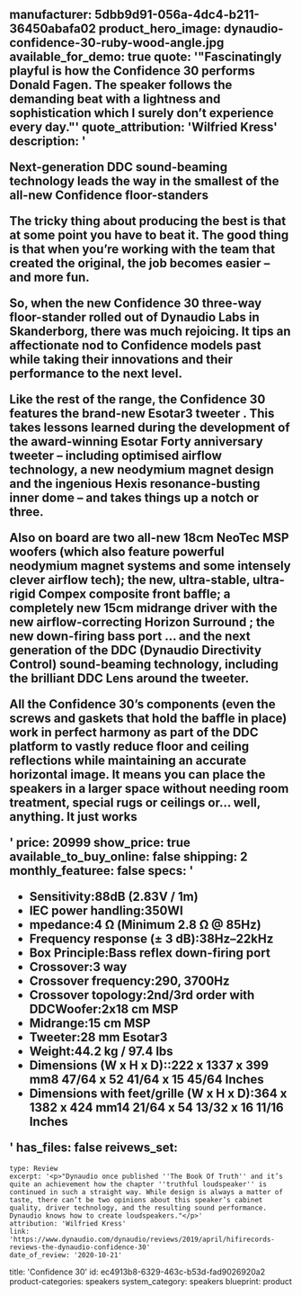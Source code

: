 manufacturer: 5dbb9d91-056a-4dc4-b211-36450abafa02
product_hero_image: dynaudio-confidence-30-ruby-wood-angle.jpg
available_for_demo: true
quote: '"Fascinatingly playful is how the Confidence 30 performs Donald Fagen. The speaker follows the demanding beat with a lightness and sophistication which I surely don’t experience every day."'
quote_attribution: 'Wilfried Kress'
description: '<p>Next-generation DDC sound-beaming technology leads the way in the smallest of the all-new Confidence floor-standers</p><p>The tricky thing about producing the best is that at some point you have to beat it. The good thing is that when you’re working with the team that created the original, the job becomes easier – and more fun.</p><p>So, when the new Confidence 30 three-way floor-stander rolled out of Dynaudio Labs in Skanderborg, there was much rejoicing. It tips an affectionate nod to Confidence models past while taking their innovations and their performance to the next level.</p><p>Like the rest of the range, the Confidence 30 features the brand-new Esotar3 tweeter . This takes lessons learned during the development of the award-winning Esotar Forty anniversary tweeter – including optimised airflow technology, a new neodymium magnet design and the ingenious Hexis resonance-busting inner dome – and takes things up a notch or three.</p><p>Also on board are two all-new 18cm NeoTec MSP woofers (which also feature powerful neodymium magnet systems and some intensely clever airflow tech); the new, ultra-stable, ultra-rigid Compex composite front baffle; a completely new 15cm midrange driver with the new airflow-correcting Horizon Surround ; the new down-firing bass port … and the next generation of the DDC (Dynaudio Directivity Control) sound-beaming technology, including the brilliant DDC Lens around the tweeter.</p><p>All the Confidence 30’s components (even the screws and gaskets that hold the baffle in place) work in perfect harmony as part of the DDC platform to vastly reduce floor and ceiling reflections while maintaining an accurate horizontal image. It means you can place the speakers in a larger space without needing room treatment, special rugs or ceilings or… well, anything. It just works</p>'
price: 20999
show_price: true
available_to_buy_online: false
shipping: 2
monthly_featuree: false
specs: '<ul><li>Sensitivity:88dB (2.83V / 1m)</li><li>IEC power handling:350WI</li><li>mpedance:4 Ω (Minimum 2.8 Ω @ 85Hz)</li><li>Frequency response (± 3 dB):38Hz–22kHz</li><li>Box Principle:Bass reflex down-firing port</li><li>Crossover:3 way</li><li>Crossover frequency:290, 3700Hz</li><li>Crossover topology:2nd/3rd order with DDCWoofer:2x18 cm MSP</li><li>Midrange:15 cm MSP</li><li>Tweeter:28 mm Esotar3</li><li>Weight:44.2 kg / 97.4 lbs</li><li>Dimensions (W x H x D)::222 x 1337 x 399 mm8 47/64 x 52 41/64 x 15 45/64 Inches</li><li>Dimensions with feet/grille (W x H x D):364 x 1382 x 424 mm14 21/64 x 54 13/32 x 16 11/16 Inches</li></ul>'
has_files: false
reivews_set:
  -
    type: Review
    excerpt: '<p>"Dynaudio once published ''The Book Of Truth'' and it’s quite an achievement how the chapter ''truthful loudspeaker'' is continued in such a straight way. While design is always a matter of taste, there can’t be two opinions about this speaker’s cabinet quality, driver technology, and the resulting sound performance. Dynaudio knows how to create loudspeakers."</p>'
    attribution: 'Wilfried Kress'
    link: 'https://www.dynaudio.com/dynaudio/reviews/2019/april/hifirecords-reviews-the-dynaudio-confidence-30'
    date_of_review: '2020-10-21'
title: 'Confidence 30'
id: ec4913b8-6329-463c-b53d-fad9026920a2
product-categories: speakers
system_category: speakers
blueprint: product
